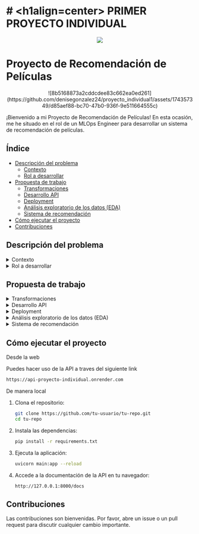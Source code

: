 # # <h1align=center> PRIMER PROYECTO INDIVIDUAL </h1>

<p align=center><img src=https://d31uz8lwfmyn8g.cloudfront.net/Assets/logo-henry-white-lg.png><p>


# Proyecto de Recomendación de Películas
<p align=center>
![8b5168873a2cddcdee83c662ea0ed261](https://github.com/denisegonzalez24/proyecto_individual1/assets/174357349/d85aef88-bc70-47b0-936f-9e511664555c)
<p>
  
¡Bienvenido a mi Proyecto de Recomendación de Películas! En esta ocasión, me he situado en el rol de un MLOps Engineer para desarrollar un sistema de recomendación de películas.

## Índice

- [Descripción del problema](#descripción-del-problema)
  - [Contexto](#contexto)
  - [Rol a desarrollar](#rol-a-desarrollar)
- [Propuesta de trabajo](#propuesta-de-trabajo)
  - [Transformaciones](#transformaciones)
  - [Desarrollo API](#desarrollo-api)
  - [Deployment](#deployment)
  - [Análisis exploratorio de los datos (EDA)](#análisis-exploratorio-de-los-datos-eda)
  - [Sistema de recomendación](#sistema-de-recomendación)
- [Cómo ejecutar el proyecto](#cómo-ejecutar-el-proyecto)
- [Contribuciones](#contribuciones)

## Descripción del problema

<details>
  <summary>Contexto</summary>
  Tengo un modelo de recomendación con buenas métricas 😏, y ahora, ¿cómo lo llevo al mundo real? 👀

  El ciclo de vida de un proyecto de Machine Learning debe incluir desde el tratamiento y recolección de los datos (Data Engineer stuff) hasta el entrenamiento y mantenimiento del modelo de ML según llegan nuevos datos.
</details>

<details>
  <summary>Rol a desarrollar</summary>
  Empecé a trabajar como Data Scientist en una start-up que provee servicios de agregación de plataformas de streaming. El mundo es bello y voy a crear mi primer modelo de ML que soluciona un problema de negocio: un sistema de recomendación que aún no ha sido puesto en marcha!

  Voy a los datos y me doy cuenta que la madurez de los mismos es poca (ok, es nula 😭): Datos anidados, sin transformar, no hay procesos automatizados para la actualización de nuevas películas o series, entre otras cosas… haciendo mi trabajo imposible 😩.

  Debo empezar desde cero, haciendo un trabajo rápido de Data Engineer y tener un MVP (Minimum Viable Product) para las próximas semanas! Mi cabeza va a explotar 🤯, pero al menos sé cuál es, conceptualmente, el camino que debo seguir ❗. Así que me espanto los miedos y me pongo manos a la obra 💪
</details>

## Propuesta de trabajo

<details>
  <summary>Transformaciones</summary>
  Para este MVP no necesito perfección, ¡necesito rapidez! ⏩ Realicé estas transformaciones a los datos:

  - Desanidar campos como `belongs_to_collection`, `production_companies`.
  - Rellenar valores nulos en `revenue` y `budget` con 0.
  - Eliminar valores nulos en `release_date`.
  - Formatear fechas a `AAAA-mm-dd` y crear una columna `release_year` extrayendo el año de la fecha de estreno.
  - Crear la columna `return` calculando `revenue / budget`, con valor 0 cuando no hay datos disponibles.
  - Eliminar columnas no utilizadas: `video`, `imdb_id`, `adult`, `original_title`, `poster_path`, `homepage`, `tagline`.
</details>

<details>
  <summary>Desarrollo API</summary>
  Para disponibilizar los datos, propongo usar el framework FastAPI. Las consultas propuestas son:

  - **cantidad_filmaciones_mes(Mes)**: Devuelve la cantidad de películas estrenadas en el mes consultado.
  - **cantidad_filmaciones_dia(Dia)**: Devuelve la cantidad de películas estrenadas en el día consultado.
  - **score_titulo(titulo_de_la_filmación)**: Devuelve el título, año de estreno y score de una película.
  - **votos_titulo(titulo_de_la_filmación)**: Devuelve el título, cantidad de votos y promedio de votaciones de una película.
  - **get_actor(nombre_actor)**: Devuelve el éxito del actor medido a través del retorno, cantidad de películas y promedio de retorno.
  - **get_director(nombre_director)**: Devuelve el éxito del director medido a través del retorno, nombre de cada película con fecha de lanzamiento, retorno individual, costo y ganancia.
</details>

<details>
  <summary>Deployment</summary>
  En esta ocasión he optado por Render.
</details>

<details>
  <summary>Análisis exploratorio de los datos (EDA)</summary>
  Después de limpiar los datos, he decidido investigar las relaciones entre las variables, buscar outliers o anomalías y patrones interesantes, también opté por un gráfico de nube de palabras para ver las frecuencias.
</details>

<details>
  <summary>Sistema de recomendación</summary>
  Una vez que la data es consumible por la API, está lista para ser utilizada por los departamentos de Analytics y Machine Learning. Entreno mi modelo de machine learning para crear un sistema de recomendación de películas. Debo encontrar la similitud de puntuación entre películas y devolver una lista de 5 películas similares.

  **Endpoint:**
  - **recomendacion(titulo)**: Devuelve una lista de 5 películas similares al título ingresado.
</details>

## Cómo ejecutar el proyecto

Desde la web

Puedes hacer uso de la API a traves del siguiente link
 ```sh
https://api-proyecto-individual.onrender.com
```

De manera local

1. Clona el repositorio:
   ```sh
   git clone https://github.com/tu-usuario/tu-repo.git
   cd tu-repo
   ```

2. Instala las dependencias:
   ```sh
   pip install -r requirements.txt
   ```

3. Ejecuta la aplicación:
   ```sh
   uvicorn main:app --reload
   ```

4. Accede a la documentación de la API en tu navegador:
   ```
   http://127.0.0.1:8000/docs
   ```

## Contribuciones
Las contribuciones son bienvenidas. Por favor, abre un issue o un pull request para discutir cualquier cambio importante.

